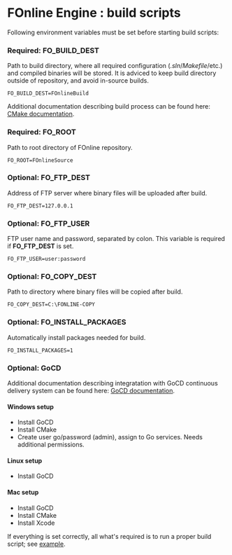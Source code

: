 # FOnline Engine : build scripts

Following environment variables must be set before starting build scripts:

### Required: FO_BUILD_DEST
Path to build directory, where all required configuration (_.sln_/_Makefile_/etc.) and compiled binaries will be stored.
It is adviced to keep build directory outside of repository, and avoid in-source builds.

`FO_BUILD_DEST=FOnlineBuild`

Additional documentation describing build process can be found here: [CMake documentation](https://cmake.org/documentation).

### Required: FO_ROOT
Path to root directory of FOnline repository.

`FO_ROOT=FOnlineSource`

### Optional: FO_FTP_DEST
Address of FTP server where binary files will be uploaded after build.

`FO_FTP_DEST=127.0.0.1`

### Optional: FO_FTP_USER
FTP user name and password, separated by colon. This variable is required if **FO_FTP_DEST** is set.

`FO_FTP_USER=user:password`

### Optional: FO_COPY_DEST
Path to directory where binary files will be copied after build.
 
`FO_COPY_DEST=C:\FONLINE-COPY`

### Optional: FO_INSTALL_PACKAGES
Automatically install packages needed for build.
 
`FO_INSTALL_PACKAGES=1`

### Optional: GoCD
Additional documentation describing integratation with GoCD continuous delivery system can be found here: [GoCD documentation](https://docs.gocd.org/).

#### Windows setup
- Install GoCD
- Install CMake
- Create user go/password (admin), assign to Go services. Needs additional permissions.

#### Linux setup
- Install GoCD

#### Mac setup
- Install GoCD
- Install CMake
- Install Xcode

If everything is set correctly, all what's required is to run a proper build script; see [example](gocd_example.png).
